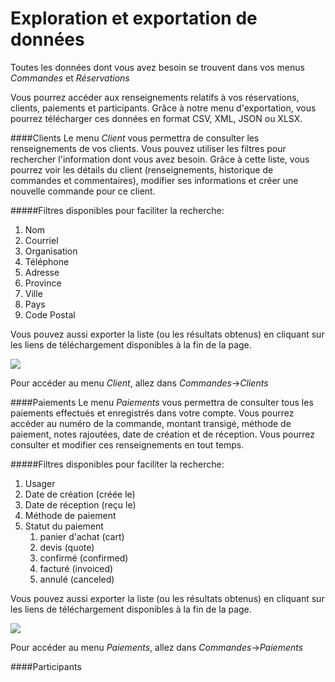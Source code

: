 # Exploration et exportation de données

Toutes les données dont vous avez besoin se trouvent dans vos menus *Commandes* et *Réservations*

Vous pourrez accéder aux renseignements relatifs à vos réservations, clients, paiements et participants. Grâce à notre menu d'exportation, vous pourrez télécharger ces données en format CSV, XML, JSON ou XLSX.

####Clients
Le menu *Client* vous permettra de consulter les renseignements de vos clients. Vous pouvez utiliser les filtres pour rechercher l'information dont vous avez besoin. Grâce à cette liste, vous pourrez voir les détails du client (renseignements, historique de commandes et commentaires), modifier ses informations et créer une nouvelle commande pour ce client.

#####Filtres disponibles pour faciliter la recherche:
1. Nom
2. Courriel
3. Organisation
4. Téléphone
5. Adresse
6. Province
7. Ville
8. Pays
9. Code Postal

Vous pouvez aussi exporter la liste (ou les résultats obtenus) en cliquant sur les liens de téléchargement disponibles à la fin de la page.

![](https://api.monosnap.com/rpc/file/download?id=TY7CwwaYJJkw5zY4PZVeaHE5YYVK0c)


Pour accéder au menu *Client*, allez dans *Commandes*→*Clients*



####Paiements
Le menu *Paiements* vous permettra de consulter tous les paiements effectués et enregistrés dans votre compte. Vous pourrez accéder au numéro de la commande, montant transigé, méthode de paiement, notes rajoutées, date de création et de réception. Vous pourrez consulter et modifier ces renseignements en tout temps.

#####Filtres disponibles pour faciliter la recherche:

1. Usager
2. Date de création (créée le)
3. Date de réception (reçu le)
4. Méthode de paiement
5. Statut du paiement
    1. panier d'achat (cart)
    2. devis (quote)
    3. confirmé (confirmed)
    4. facturé (invoiced)
    5. annulé (canceled)

Vous pouvez aussi exporter la liste (ou les résultats obtenus) en cliquant sur les liens de téléchargement disponibles à la fin de la page.


![](https://api.monosnap.com/rpc/file/download?id=26BbFCqYsPupL0CEGlpElqbgAoEgiY)

Pour accéder au menu *Paiements*, allez dans *Commandes*→*Paiements*


####Participants

